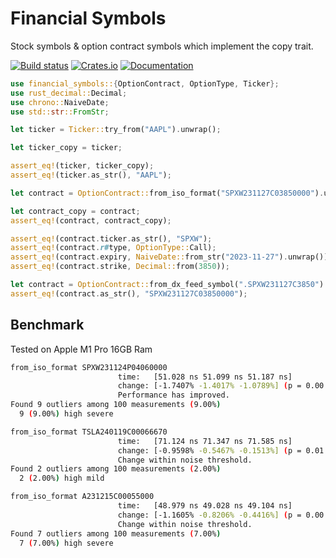 # Financial Symbols

Stock symbols & option contract symbols which implement the copy trait.

[![Build status](https://github.com/Zarathustra2/Financial-Symbols/actions/workflows/ci.yaml/badge.svg?branch=main)](https://github.com/Zarathustra2/Financial-Symbols/actions/workflows/ci.yaml)
[![Crates.io](https://img.shields.io/crates/v/financial_symbols)](https://crates.io/crates/financial_symbols)
[![Documentation](https://docs.rs/financial_symbols/badge.svg)](https://docs.rs/financial_symbols)


```rust
use financial_symbols::{OptionContract, OptionType, Ticker};
use rust_decimal::Decimal;
use chrono::NaiveDate;
use std::str::FromStr;

let ticker = Ticker::try_from("AAPL").unwrap();

let ticker_copy = ticker;

assert_eq!(ticker, ticker_copy);
assert_eq!(ticker.as_str(), "AAPL");

let contract = OptionContract::from_iso_format("SPXW231127C03850000").unwrap();

let contract_copy = contract;
assert_eq!(contract, contract_copy);

assert_eq!(contract.ticker.as_str(), "SPXW");
assert_eq!(contract.r#type, OptionType::Call);
assert_eq!(contract.expiry, NaiveDate::from_str("2023-11-27").unwrap());
assert_eq!(contract.strike, Decimal::from(3850));

let contract = OptionContract::from_dx_feed_symbol(".SPXW231127C3850").unwrap();
assert_eq!(contract.as_str(), "SPXW231127C03850000");
```


## Benchmark 
Tested on Apple M1 Pro 16GB Ram
```bash
from_iso_format SPXW231124P04060000
                        time:   [51.028 ns 51.099 ns 51.187 ns]
                        change: [-1.7407% -1.4017% -1.0789%] (p = 0.00 < 0.05)
                        Performance has improved.
Found 9 outliers among 100 measurements (9.00%)
  9 (9.00%) high severe

from_iso_format TSLA240119C00066670
                        time:   [71.124 ns 71.347 ns 71.585 ns]
                        change: [-0.9598% -0.5467% -0.1513%] (p = 0.01 < 0.05)
                        Change within noise threshold.
Found 2 outliers among 100 measurements (2.00%)
  2 (2.00%) high mild

from_iso_format A231215C00055000
                        time:   [48.979 ns 49.028 ns 49.104 ns]
                        change: [-1.1605% -0.8206% -0.4416%] (p = 0.00 < 0.05)
                        Change within noise threshold.
Found 7 outliers among 100 measurements (7.00%)
  7 (7.00%) high severe
```
